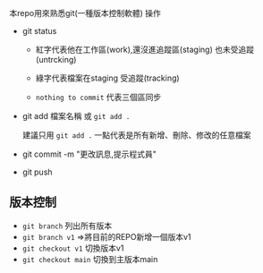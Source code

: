 本repo用來熟悉git(一種版本控制軟體) 操作

- git status

  - 紅字代表他在工作區(work),還沒進追蹤區(staging) 也未受追蹤(untrcking)

  - 綠字代表檔案在staging 受追蹤(tracking)

  - `nothing to commit` 代表三個區同步

- git add 檔案名稱 或 `git add .`
  
  建議只用 `git add .` 一點代表是所有新增、刪除、修改的任意檔案

- git commit -m "更改訊息,提示程式員"

- git push

## 版本控制

- `git branch` 列出所有版本
- `git branch v1` =>將目前的REPO新增一個版本v1
- `git checkout v1` 切換版本v1
- `git checkout main` 切換到主版本main

